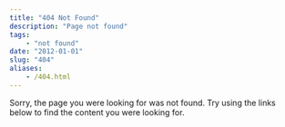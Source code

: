 ```yaml
---
title: "404 Not Found"
description: "Page not found"
tags:
    - "not found"
date: "2012-01-01"
slug: "404"
aliases: 
    - /404.html
---
```


Sorry, the page you were looking for was not found. Try using the
links below to find the content you were looking for. 
